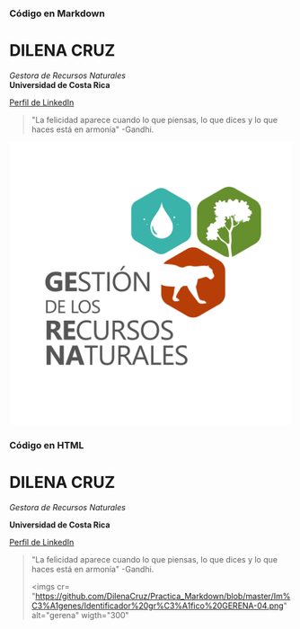 ### Código en Markdown

# DILENA CRUZ
*Gestora de Recursos Naturales*  
**Universidad de Costa Rica**

[Perfil de LinkedIn](https://www.linkedin.com/in/dilenacruz/)

>"La felicidad aparece cuando lo que piensas, lo que dices y lo que haces está en armonía"
>-Gandhi.

![GERENA](https://github.com/DilenaCruz/Practica_Markdown/blob/master/Im%C3%A1genes/Identificador%20gr%C3%A1fico%20GERENA-04.png)

<h3> Código en HTML </h3>

<h1> DILENA CRUZ </h1>
<em> Gestora de Recursos Naturales </em>

<strong> Universidad de Costa Rica </strong>

<a href="https://www.linkedin.com/in/dilenacruz/"> Perfil de LinkedIn </a>
  
<blockquote> "La felicidad aparece cuando lo que piensas, lo que dices y lo que haces está en armonía"
  -Gandhi.
</bloxkquote>


<imgs cr= "https://github.com/DilenaCruz/Practica_Markdown/blob/master/Im%C3%A1genes/Identificador%20gr%C3%A1fico%20GERENA-04.png" alt="gerena" wigth="300" </a>
